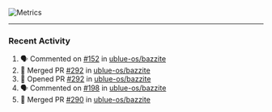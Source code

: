![Metrics](https://metrics.lecoq.io/KyleGospo?template=classic&base=header%2C%20activity%2C%20community%2C%20repositories%2C%20metadata&base.indepth=false&base.hireable=false&base.skip=false&config.timezone=America%2FLos_Angeles)

---
### Recent Activity
<!--START_SECTION:activity-->
1. 🗣 Commented on [#152](https://github.com/ublue-os/bazzite/pull/152#issuecomment-1716955826) in [ublue-os/bazzite](https://github.com/ublue-os/bazzite)
2. 🎉 Merged PR [#292](https://github.com/ublue-os/bazzite/pull/292) in [ublue-os/bazzite](https://github.com/ublue-os/bazzite)
3. 💪 Opened PR [#292](https://github.com/ublue-os/bazzite/pull/292) in [ublue-os/bazzite](https://github.com/ublue-os/bazzite)
4. 🗣 Commented on [#198](https://github.com/ublue-os/bazzite/issues/198#issuecomment-1716153440) in [ublue-os/bazzite](https://github.com/ublue-os/bazzite)
5. 🎉 Merged PR [#290](https://github.com/ublue-os/bazzite/pull/290) in [ublue-os/bazzite](https://github.com/ublue-os/bazzite)
<!--END_SECTION:activity-->
